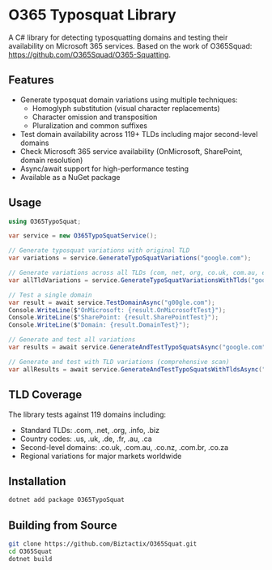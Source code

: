 # O365 Typosquat Library

A C# library for detecting typosquatting domains and testing their availability on Microsoft 365 services. Based on the work of O365Squad: https://github.com/O365Squad/O365-Squatting.

## Features

- Generate typosquat domain variations using multiple techniques:
  - Homoglyph substitution (visual character replacements)
  - Character omission and transposition
  - Pluralization and common suffixes
- Test domain availability across 119+ TLDs including major second-level domains
- Check Microsoft 365 service availability (OnMicrosoft, SharePoint, domain resolution)
- Async/await support for high-performance testing
- Available as a NuGet package

## Usage

```csharp
using O365TypoSquat;

var service = new O365TypoSquatService();

// Generate typosquat variations with original TLD
var variations = service.GenerateTypoSquatVariations("google.com");

// Generate variations across all TLDs (com, net, org, co.uk, com.au, etc.)
var allTldVariations = service.GenerateTypoSquatVariationsWithTlds("google.com");

// Test a single domain
var result = await service.TestDomainAsync("g00gle.com");
Console.WriteLine($"OnMicrosoft: {result.OnMicrosoftTest}");
Console.WriteLine($"SharePoint: {result.SharePointTest}"); 
Console.WriteLine($"Domain: {result.DomainTest}");

// Generate and test all variations
var results = await service.GenerateAndTestTypoSquatsAsync("google.com");

// Generate and test with TLD variations (comprehensive scan)
var allResults = await service.GenerateAndTestTypoSquatsWithTldsAsync("google.com");
```

## TLD Coverage

The library tests against 119 domains including:
- Standard TLDs: .com, .net, .org, .info, .biz
- Country codes: .us, .uk, .de, .fr, .au, .ca
- Second-level domains: .co.uk, .com.au, .co.nz, .com.br, .co.za
- Regional variations for major markets worldwide

## Installation

```bash
dotnet add package O365TypoSquat
```

## Building from Source

```bash
git clone https://github.com/Biztactix/O365Squat.git
cd O365Squat
dotnet build
```
